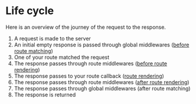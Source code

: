 # Life cycle

Here is an overview of the journey of the request to the response.

1. A request is made to the server
1. An initial empty response is passed through global middlewares ([before route matching](/0.1.0/http/middleware#before-route-matching))
3. One of your route matched the request
2. The response passes through route middlewares ([before route rendering](/0.1.0/http/middleware.html#before-response-rendered))
3. The response passes to your route callback ([route rendering](/0.1.0/http/response))
4. The response passes through route middlewares ([after route rendering](/0.1.0/http/middleware.html#after-response-rendered))
5. The response passes through global middlewares (after route matching)
6. The response is returned
